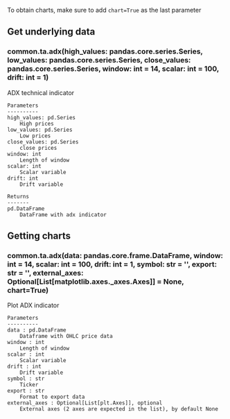 To obtain charts, make sure to add `chart=True` as the last parameter

## Get underlying data 
### common.ta.adx(high_values: pandas.core.series.Series, low_values: pandas.core.series.Series, close_values: pandas.core.series.Series, window: int = 14, scalar: int = 100, drift: int = 1)

ADX technical indicator

    Parameters
    ----------
    high_values: pd.Series
        High prices
    low_values: pd.Series
        Low prices
    close_values: pd.Series
        close prices
    window: int
        Length of window
    scalar: int
        Scalar variable
    drift: int
        Drift variable

    Returns
    -------
    pd.DataFrame
        DataFrame with adx indicator

## Getting charts 
### common.ta.adx(data: pandas.core.frame.DataFrame, window: int = 14, scalar: int = 100, drift: int = 1, symbol: str = '', export: str = '', external_axes: Optional[List[matplotlib.axes._axes.Axes]] = None, chart=True)

Plot ADX indicator

    Parameters
    ----------
    data : pd.DataFrame
        Dataframe with OHLC price data
    window : int
        Length of window
    scalar : int
        Scalar variable
    drift : int
        Drift variable
    symbol : str
        Ticker
    export : str
        Format to export data
    external_axes : Optional[List[plt.Axes]], optional
        External axes (2 axes are expected in the list), by default None
